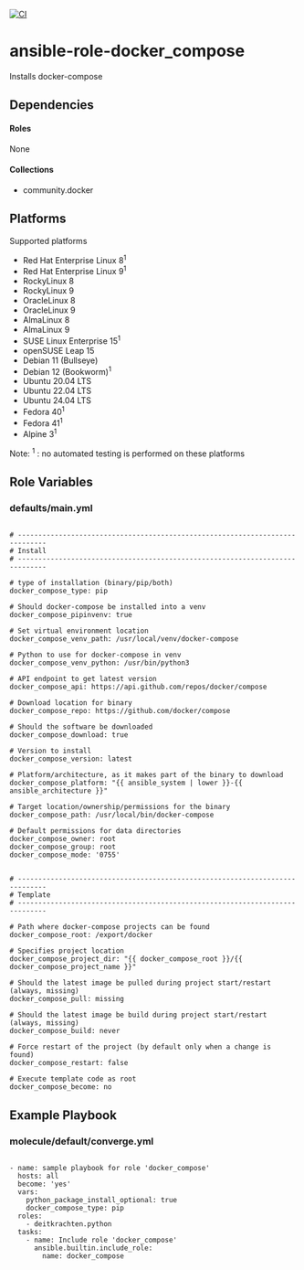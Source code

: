 [![CI](https://github.com/de-it-krachten/ansible-role-docker_compose/workflows/CI/badge.svg?event=push)](https://github.com/de-it-krachten/ansible-role-docker_compose/actions?query=workflow%3ACI)


# ansible-role-docker_compose

Installs docker-compose



## Dependencies

#### Roles
None

#### Collections
- community.docker

## Platforms

Supported platforms

- Red Hat Enterprise Linux 8<sup>1</sup>
- Red Hat Enterprise Linux 9<sup>1</sup>
- RockyLinux 8
- RockyLinux 9
- OracleLinux 8
- OracleLinux 9
- AlmaLinux 8
- AlmaLinux 9
- SUSE Linux Enterprise 15<sup>1</sup>
- openSUSE Leap 15
- Debian 11 (Bullseye)
- Debian 12 (Bookworm)<sup>1</sup>
- Ubuntu 20.04 LTS
- Ubuntu 22.04 LTS
- Ubuntu 24.04 LTS
- Fedora 40<sup>1</sup>
- Fedora 41<sup>1</sup>
- Alpine 3<sup>1</sup>

Note:
<sup>1</sup> : no automated testing is performed on these platforms

## Role Variables
### defaults/main.yml
<pre><code>
# -----------------------------------------------------------------------------
# Install
# -----------------------------------------------------------------------------

# type of installation (binary/pip/both)
docker_compose_type: pip

# Should docker-compose be installed into a venv
docker_compose_pipinvenv: true

# Set virtual environment location
docker_compose_venv_path: /usr/local/venv/docker-compose

# Python to use for docker-compose in venv
docker_compose_venv_python: /usr/bin/python3

# API endpoint to get latest version
docker_compose_api: https://api.github.com/repos/docker/compose

# Download location for binary
docker_compose_repo: https://github.com/docker/compose

# Should the software be downloaded
docker_compose_download: true

# Version to install
docker_compose_version: latest

# Platform/architecture, as it makes part of the binary to download
docker_compose_platform: "{{ ansible_system | lower }}-{{ ansible_architecture }}"

# Target location/ownership/permissions for the binary
docker_compose_path: /usr/local/bin/docker-compose

# Default permissions for data directories
docker_compose_owner: root
docker_compose_group: root
docker_compose_mode: '0755'


# -----------------------------------------------------------------------------
# Template
# -----------------------------------------------------------------------------

# Path where docker-compose projects can be found
docker_compose_root: /export/docker

# Specifies project location
docker_compose_project_dir: "{{ docker_compose_root }}/{{ docker_compose_project_name }}"

# Should the latest image be pulled during project start/restart (always, missing)
docker_compose_pull: missing

# Should the latest image be build during project start/restart (always, missing)
docker_compose_build: never

# Force restart of the project (by default only when a change is found)
docker_compose_restart: false

# Execute template code as root
docker_compose_become: no
</pre></code>




## Example Playbook
### molecule/default/converge.yml
<pre><code>
- name: sample playbook for role 'docker_compose'
  hosts: all
  become: 'yes'
  vars:
    python_package_install_optional: true
    docker_compose_type: pip
  roles:
    - deitkrachten.python
  tasks:
    - name: Include role 'docker_compose'
      ansible.builtin.include_role:
        name: docker_compose
</pre></code>
